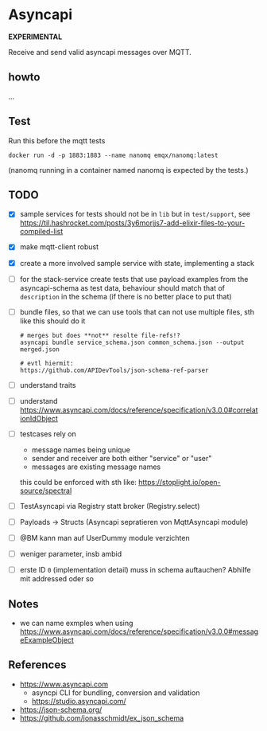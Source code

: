 # Asyncapi

**EXPERIMENTAL**

Receive and send valid asyncapi messages over MQTT.


## howto

...


## Test

Run this before the mqtt tests 

```
docker run -d -p 1883:1883 --name nanomq emqx/nanomq:latest
```

(nanomq running in a container named nanomq is expected by the tests.)


## TODO

- [x] sample services for tests should not be in `lib` but in `test/support`, see https://til.hashrocket.com/posts/3y6morjjs7-add-elixir-files-to-your-compiled-list 
- [x] make mqtt-client robust
- [x] create a more involved sample service with state, implementing a stack
- [ ] for the stack-service create tests that use payload examples from the asyncapi-schema as test data, behaviour should match that of `description` in the schema (if there is no better place to put that)
- [ ] bundle files, so that we can use tools that can not use multiple files, sth like this should do it 
    ```
    # merges but does **not** resolte file-refs!?
    asyncapi bundle service_schema.json common_schema.json --output merged.json

    # evtl hiermit:
    https://github.com/APIDevTools/json-schema-ref-parser
    ```
- [ ] understand traits
- [ ] understand https://www.asyncapi.com/docs/reference/specification/v3.0.0#correlationIdObject
- [ ] testcases rely on 
    - message names being unique
    - sender and receiver are both either "service" or "user"
    - messages are existing message names
    
    this could be enforced with sth like: https://stoplight.io/open-source/spectral
- [ ] TestAsyncapi via Registry statt broker (Registry.select)
- [ ] Payloads -> Structs (Asyncapi sepratieren von MqttAsyncapi module)
- [ ] @BM kann man auf UserDummy module verzichten
- [ ] weniger parameter, insb ambid
- [ ] erste ID `0` (implementation detail) muss in schema auftauchen? Abhilfe mit addressed oder so


## Notes

- we can name exmples when using https://www.asyncapi.com/docs/reference/specification/v3.0.0#messageExampleObject


## References

- https://www.asyncapi.com 
  - asyncpi CLI for bundling, conversion and validation
  - https://studio.asyncapi.com/
- https://json-schema.org/
- https://github.com/jonasschmidt/ex_json_schema